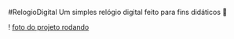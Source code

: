 #RelogioDigital
Um simples relógio digital feito para fins didáticos 🚀

! [foto do projeto rodando](https://imgur.com/a/ENRkTgv.png)

